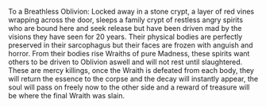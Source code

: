 To a Breathless Oblivion: Locked away in a stone crypt, a layer of red vines wrapping across the door, sleeps a family crypt of restless angry spirits who are bound here and seek release but have been driven mad by the visions they have seen for 20 years. Their physical bodies are perfectly preserved in their sarcophagus but their faces are frozen with anguish and horror. From their bodies rise Wraiths of pure Madness, these spirits want others to be driven to Oblivion aswell and will not rest until slaughtered. These are mercy killings, once the Wraith is defeated from each body, they will return the essence to the corpse and the decay will instantly appear, the soul will pass on freely now to the other side and a reward of treasure will be where the final Wraith was slain.